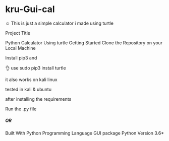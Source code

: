 # kru-Gui-cal
☺️ This is just a simple calculator i made using turtle 


Project Title

Python Calculator Using turtle
Getting Started
Clone the Repository on your Local Machine

Install pip3 and

👌 use sudo pip3 install turtle

it also works on kali linux

tested in kali & ubuntu

after installing the requirements

Run the .py file

  ##### **OR**
Built With
Python Programming Language
GUI package
Python Version
3.6*
